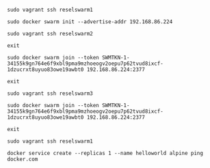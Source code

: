 `sudo vagrant ssh reselswarm1`


`sudo docker swarm init --advertise-addr 192.168.86.224`

`sudo vagrant ssh reselswarm2`

`exit`

`sudo docker swarm join --token SWMTKN-1-34155k9gn764e6f9xbl9pma9mzhoeogv2oepu7p62tvud8ixcf-1dzucrxt8uyuo83owe19awbt0 192.168.86.224:2377`

`exit`

`sudo vagrant ssh reselswarm3`

`sudo docker swarm join --token SWMTKN-1-34155k9gn764e6f9xbl9pma9mzhoeogv2oepu7p62tvud8ixcf-1dzucrxt8uyuo83owe19awbt0 192.168.86.224:2377`

`exit`

`sudo vagrant ssh reselswarm1`

`docker service create --replicas 1 --name helloworld alpine ping docker.com`